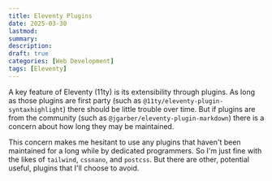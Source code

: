 ```yaml
---
title: Eleventy Plugins
date: 2025-03-30
lastmod:
summary:
description:
draft: true
categories: [Web Development]
tags: [Eleventy]
---
```


A key feature of Eleventy (11ty) is its extensibility through plugins. As long as those plugins are first party (such as `@11ty/eleventy-plugin-syntaxhighlight`) there should be little trouble over time. But if plugins are from the community (such as `@jgarber/eleventy-plugin-markdown`) there is a concern about how long they may be maintained.

<!--more-->

This concern makes me hesitant to use any plugins that haven't been maintained for a long while by dedicated programmers. So I'm just fine with the likes of `tailwind`, `cssnano`, and `postcss`. But there are other, potential useful, plugins that I'll choose to avoid.
